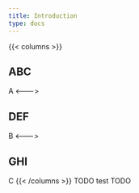 ```yaml
---
title: Introduction
type: docs
---
```


{{< columns >}}
## ABC
A
<--->
## DEF
B
<--->
## GHI
C
{{< /columns >}}
TODO test TODO
